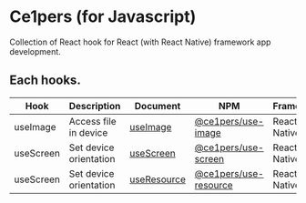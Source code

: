 # Ce1pers (for Javascript)

Collection of React hook for React (with React Native) framework app development.

## Each hooks.

| Hook      | Description            | Document                                                                        | NPM                                                                          | Framework    |
| --------- | ---------------------- | ------------------------------------------------------------------------------- | ---------------------------------------------------------------------------- | ------------ |
| useImage  | Access file in device  | [useImage](https://github.com/code1iners/ce1pers-js/tree/master/useImage)       | [@ce1pers/use-image](https://www.npmjs.com/package/@ce1pers/use-image)       | React Native |
| useScreen | Set device orientation | [useScreen](https://github.com/code1iners/ce1pers-js/tree/master/useScreen)     | [@ce1pers/use-screen](https://www.npmjs.com/package/@ce1pers/use-screen)     | React Native |
| useScreen | Set device orientation | [useResource](https://github.com/code1iners/ce1pers-js/tree/master/useResource) | [@ce1pers/use-resource](https://www.npmjs.com/package/@ce1pers/use-resource) | React Native |
